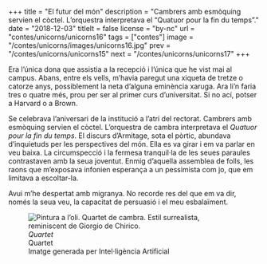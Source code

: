 +++
title = "El futur del món"
description = "Cambrers amb esmòquing servien el còctel. L’orquestra interpretava el “Quatuor pour la fin du temps”."
date = "2018-12-03"
titleIt = false
license = "by-nc"
url = "contes/unicorns/unicorns16"
tags = ["contes"]
image = "/contes/unicorns/images/unicorns16.jpg"
prev = "/contes/unicorns/unicorns15"
next = "/contes/unicorns/unicorns17"
+++

Era l’única dona que assistia a la recepció i l’única que he vist mai al campus. Abans, entre els vells, m’havia paregut una xiqueta de tretze o catorze anys, possiblement la neta d’alguna eminència xaruga. Ara li’n faria tres o quatre més, prou per ser al primer curs d’universitat. Si no ací, potser a Harvard o a Brown.

Se celebrava l’aniversari de la institució a l’atri del rectorat. Cambrers amb esmòquing servien el còctel. L’orquestra de cambra interpretava el *Quatuor pour la fin du temps*. El discurs d’Armitage, sota el pòrtic, abundava d’inquietuds per les perspectives del món. Ella es va girar i em va parlar en veu baixa. La circumspecció i la fermesa tranquil·la de les seues paraules contrastaven amb la seua joventut. Enmig d’aquella assemblea de folls, les raons que m’exposava infonien esperança a un pessimista com jo, que em limitava a escoltar-la.

Avui m’he despertat amb migranya. No recorde res del que em va dir, només la seua veu, la capacitat de persuasió i el meu esbalaïment.

<figure class="illustration"><img src="/contes/unicorns/images/unicorns16.jpg" alt="Pintura a l’oli. Quartet de cambra. Estil surrealista, reminiscent de Giorgio de Chirico."><figcaption><em>Quartet</em><br>Quartet<br><span class="ai-disclaimer">Imatge generada per Intel·ligència Artificial</span></figcaption></figure>

